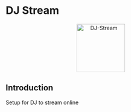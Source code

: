 # DJ Stream

<p align="center">
  <a href="https://github.com/matyo91/dj-stream">
    <img src="medias/logo.svg" height="128" alt="DJ-Stream">
  </a>
</p>

## Introduction

Setup for DJ to stream online